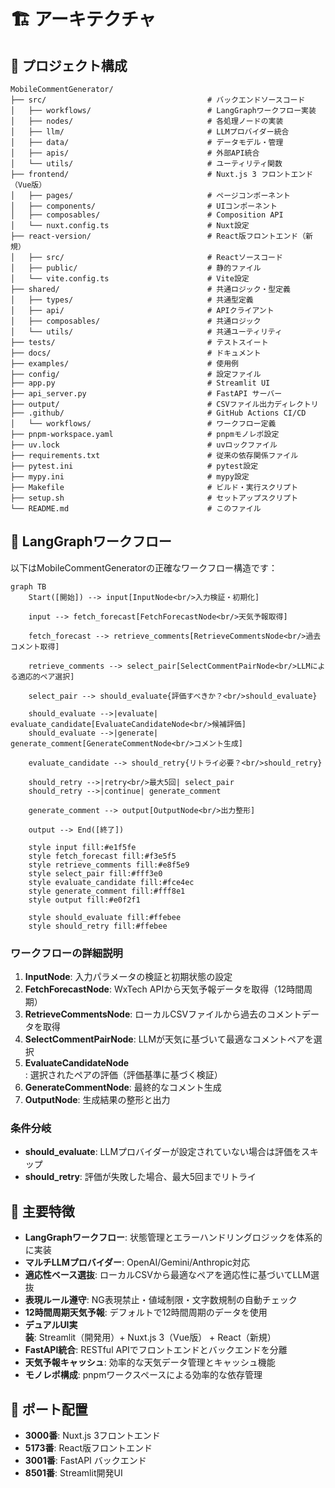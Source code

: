 # 🏗️ アーキテクチャ

## 📁 プロジェクト構成

```
MobileCommentGenerator/
├── src/                                    # バックエンドソースコード
│   ├── workflows/                          # LangGraphワークフロー実装
│   ├── nodes/                              # 各処理ノードの実装
│   ├── llm/                                # LLMプロバイダー統合
│   ├── data/                               # データモデル・管理
│   ├── apis/                               # 外部API統合
│   └── utils/                              # ユーティリティ関数
├── frontend/                               # Nuxt.js 3 フロントエンド（Vue版）
│   ├── pages/                              # ページコンポーネント
│   ├── components/                         # UIコンポーネント
│   ├── composables/                        # Composition API
│   └── nuxt.config.ts                      # Nuxt設定
├── react-version/                          # React版フロントエンド（新規）
│   ├── src/                                # Reactソースコード
│   ├── public/                             # 静的ファイル
│   └── vite.config.ts                      # Vite設定
├── shared/                                 # 共通ロジック・型定義
│   ├── types/                              # 共通型定義
│   ├── api/                                # APIクライアント
│   ├── composables/                        # 共通ロジック
│   └── utils/                              # 共通ユーティリティ
├── tests/                                  # テストスイート
├── docs/                                   # ドキュメント
├── examples/                               # 使用例
├── config/                                 # 設定ファイル
├── app.py                                  # Streamlit UI
├── api_server.py                           # FastAPI サーバー
├── output/                                 # CSVファイル出力ディレクトリ
├── .github/                                # GitHub Actions CI/CD
│   └── workflows/                          # ワークフロー定義
├── pnpm-workspace.yaml                     # pnpmモノレポ設定
├── uv.lock                                 # uvロックファイル
├── requirements.txt                        # 従来の依存関係ファイル
├── pytest.ini                              # pytest設定
├── mypy.ini                                # mypy設定
├── Makefile                                # ビルド・実行スクリプト
├── setup.sh                                # セットアップスクリプト
└── README.md                               # このファイル
```

## 🔄 LangGraphワークフロー

以下はMobileCommentGeneratorの正確なワークフロー構造です：

```mermaid
graph TB
    Start([開始]) --> input[InputNode<br/>入力検証・初期化]
    
    input --> fetch_forecast[FetchForecastNode<br/>天気予報取得]
    
    fetch_forecast --> retrieve_comments[RetrieveCommentsNode<br/>過去コメント取得]
    
    retrieve_comments --> select_pair[SelectCommentPairNode<br/>LLMによる適応的ペア選択]
    
    select_pair --> should_evaluate{評価すべきか？<br/>should_evaluate}
    
    should_evaluate -->|evaluate| evaluate_candidate[EvaluateCandidateNode<br/>候補評価]
    should_evaluate -->|generate| generate_comment[GenerateCommentNode<br/>コメント生成]
    
    evaluate_candidate --> should_retry{リトライ必要？<br/>should_retry}
    
    should_retry -->|retry<br/>最大5回| select_pair
    should_retry -->|continue| generate_comment
    
    generate_comment --> output[OutputNode<br/>出力整形]
    
    output --> End([終了])
    
    style input fill:#e1f5fe
    style fetch_forecast fill:#f3e5f5
    style retrieve_comments fill:#e8f5e9
    style select_pair fill:#fff3e0
    style evaluate_candidate fill:#fce4ec
    style generate_comment fill:#fff8e1
    style output fill:#e0f2f1
    
    style should_evaluate fill:#ffebee
    style should_retry fill:#ffebee
```

### ワークフローの詳細説明

1. **InputNode**: 入力パラメータの検証と初期状態の設定
2. **FetchForecastNode**: WxTech APIから天気予報データを取得（12時間周期）
3. **RetrieveCommentsNode**: ローカルCSVファイルから過去のコメントデータを取得
4. **SelectCommentPairNode**: LLMが天気に基づいて最適なコメントペアを選択
5. **EvaluateCandidateNode**: 選択されたペアの評価（評価基準に基づく検証）
6. **GenerateCommentNode**: 最終的なコメント生成
7. **OutputNode**: 生成結果の整形と出力

### 条件分岐

- **should_evaluate**: LLMプロバイダーが設定されていない場合は評価をスキップ
- **should_retry**: 評価が失敗した場合、最大5回までリトライ

## 🌟 主要特徴

- **LangGraphワークフロー**: 状態管理とエラーハンドリングロジックを体系的に実装
- **マルチLLMプロバイダー**: OpenAI/Gemini/Anthropic対応  
- **適応性ベース選抜**: ローカルCSVから最適なペアを適応性に基づいてLLM選抜
- **表現ルール遵守**: NG表現禁止・値域制限・文字数規制の自動チェック
- **12時間周期天気予報**: デフォルトで12時間周期のデータを使用
- **デュアルUI実装**: Streamlit（開発用）+ Nuxt.js 3（Vue版） + React（新規）
- **FastAPI統合**: RESTful APIでフロントエンドとバックエンドを分離
- **天気予報キャッシュ**: 効率的な天気データ管理とキャッシュ機能
- **モノレポ構成**: pnpmワークスペースによる効率的な依存管理

## 🔧 ポート配置

- **3000番**: Nuxt.js 3フロントエンド
- **5173番**: React版フロントエンド
- **3001番**: FastAPI バックエンド
- **8501番**: Streamlit開発UI
